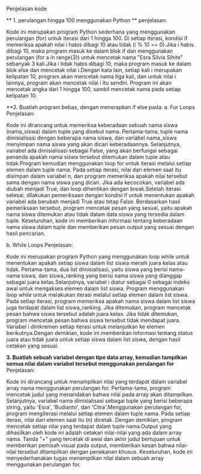  Penjelasan kode


 
** 1. perulangan hingga 100 menggunakan Python **
penjelasan:

 Kode ini merupakan program Python sederhana yang menggunakan perulangan (for) untuk iterasi dari 1 hingga 100. Di setiap iterasi, kondisi if memeriksa apakah nilai i habis dibagi 10 atau tidak (i % 10 == 0).Jika i habis dibagi 10, maka program masuk ke dalam blok if dan menggunakan perulangan (for a in range(3)) untuk mencetak nama "Esra Silvia Sihite" sebanyak 3 kali.Jika i tidak habis dibagi 10, maka program masuk ke dalam blok else dan mencetak nilai i.Dengan kata lain, setiap kali i merupakan kelipatan 10, program akan mencetak nama tiga kali, dan untuk nilai i lainnya, program akan mencetak nilai i itu sendiri. Program ini akan mencetak angka dari 1 hingga 100, sambil mencetak nama pada setiap kelipatan 10.



 

 **2. Buatlah program bebas, dengan menerapkan if else pada:
a. For Loops
Penjelasan:

Kode ini dirancang untuk memeriksa keberadaan sebuah nama siswa (nama_siswa) dalam tuple yang disebut nama. Pertama-tama, tuple nama diinisialisasi dengan beberapa nama siswa, dan variabel nama_siswa menyimpan nama siswa yang akan dicari keberadaannya. Selanjutnya, variabel ada diinisialisasi sebagai False, yang akan berfungsi sebagai penanda apakah nama siswa tersebut ditemukan dalam tuple atau tidak.Program kemudian menggunakan loop for untuk iterasi melalui setiap elemen dalam tuple nama. Pada setiap iterasi, nilai dari elemen saat itu disimpan dalam variabel n, dan program memeriksa apakah nilai tersebut sama dengan nama siswa yang dicari. Jika ada kecocokan, variabel ada diubah menjadi True, dan loop dihentikan dengan break.Setelah iterasi selesai, dilakukan pemeriksaan dengan kondisi if untuk menentukan apakah variabel ada berubah menjadi True atau tetap False. Berdasarkan hasil pemeriksaan tersebut, program mencetak pesan yang sesuai, yaitu apakah nama siswa ditemukan atau tidak dalam data siswa yang tersedia dalam tuple. Keseluruhan, kode ini memberikan informasi tentang keberadaan nama siswa dalam tuple dan memberikan pesan output yang sesuai dengan hasil pencarian.



b. While Loops
Penjelasan:

Kode ini merupakan program Python yang menggunakan loop while untuk menentukan apakah setiap siswa dalam list siswa meraih juara kelas atau tidak. Pertama-tama, dua list diinisialisasi, yaitu siswa yang berisi nama-nama siswa, dan siswa_ranking yang berisi nama siswa yang dianggap sebagai juara kelas.Selanjutnya, variabel i diatur sebagai 0 sebagai indeks awal untuk mengakses elemen dalam list siswa. Program menggunakan loop while untuk melakukan iterasi melalui setiap elemen dalam list siswa. Pada setiap iterasi, program memeriksa apakah nama siswa dalam list siswa juga terdapat dalam list siswa_ranking. Jika ditemukan, program mencetak pesan bahwa siswa tersebut adalah juara kelas. Jika tidak ditemukan, program mencetak pesan bahwa siswa tersebut tidak mendapat juara. Variabel i diinkremen setiap iterasi untuk melanjutkan ke elemen berikutnya.Dengan demikian, kode ini memberikan informasi tentang status juara atau tidak juara untuk setiap siswa dalam list siswa, dengan hasil cetakan yang sesuai.






**3. Buatlah sebuah variabel dengan tipe data array, kemudian tampilkan semua nilai dalam variabel tersebut menggunakan perulangan for**
Penjelasan:

Kode ini dirancang untuk menampilkan nilai yang terdapat dalam variabel array nama menggunakan perulangan for. Pertama-tama, program mencetak judul yang menandakan bahwa nilai pada array akan ditampilkan. Selanjutnya, variabel nama diinisialisasi sebagai tuple yang berisi beberapa string, yaitu 'Esra', 'Budianto', dan 'Citra'.Menggunakan perulangan for, program mengiterasi melalui setiap elemen dalam tuple nama. Pada setiap iterasi, nilai dari elemen saat itu (n) dicetak. Dengan demikian, program mencetak setiap nilai yang terdapat dalam tuple nama.Output yang dihasilkan oleh kode ini adalah cetakan nilai-nilai yang ada dalam array nama. Tanda "+" yang tercetak di awal dan akhir judul bertujuan untuk memberikan pemisah visual pada output, memberikan kesan bahwa nilai-nilai tersebut ditampilkan dengan penekanan khusus. Keseluruhan, kode ini menyederhanakan tugas menampilkan nilai dalam sebuah array menggunakan perulangan for.






